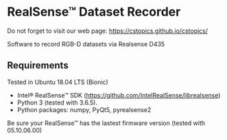 # RealSense™ Dataset Recorder

Do not forget to visit our web page: https://cstopics.github.io/cstopics/

Software to record RGB-D datasets via Realsense D435

## Requirements

Tested in Ubuntu 18.04 LTS (Bionic)

* Intel® RealSense™ SDK (https://github.com/IntelRealSense/librealsense)
* Python 3 (tested with 3.6.5).
* Python packages: numpy, PyQt5, pyrealsense2

Be sure your RealSense™ has the lastest firmware version (tested with 05.10.06.00)
